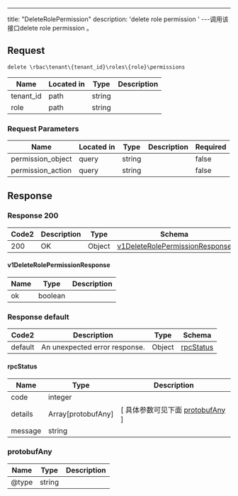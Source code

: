 ---
title: "DeleteRolePermission"
description: 'delete role permission '
---调用该接口delete role permission 。



## Request


```
delete \rbac\tenant\{tenant_id}\roles\{role}\permissions
```

| Name | Located in | Type | Description | 
| ---- | ---------- | ----------- | ----------- | 
| tenant_id | path | string |  |  
| role | path | string |  |  

###  Request Parameters

| Name | Located in | Type | Description |  Required |
| ---- | ---------- | ----------- | ----------- |  ---- |
| permission_object | query | string |  |  false |
| permission_action | query | string |  |  false |

## Response

### Response  200 
| Code2 | Description | Type | Schema |
| ---- | ----------- | ------ | ------ |
| 200 | OK | Object | [v1DeleteRolePermissionResponse](#v1DeleteRolePermissionResponse) |

#### v1DeleteRolePermissionResponse

| Name | Type | Description | 
| ---- | ---- | ----------- |     
| ok | boolean |  |   



### Response  default 
| Code2 | Description | Type | Schema |
| ---- | ----------- | ------ | ------ |
| default | An unexpected error response. | Object | [rpcStatus](#rpcStatus) |

#### rpcStatus

| Name | Type | Description | 
| ---- | ---- | ----------- |     
| code | integer |  |          
| details | Array[protobufAny] |  [ 具体参数可见下面 [protobufAny](#protobufAny) ] |       
| message | string |  |   

### protobufAny
| Name | Type | Description | 
| ---- | ---- | ----------- |     
| @type | string |  |   



